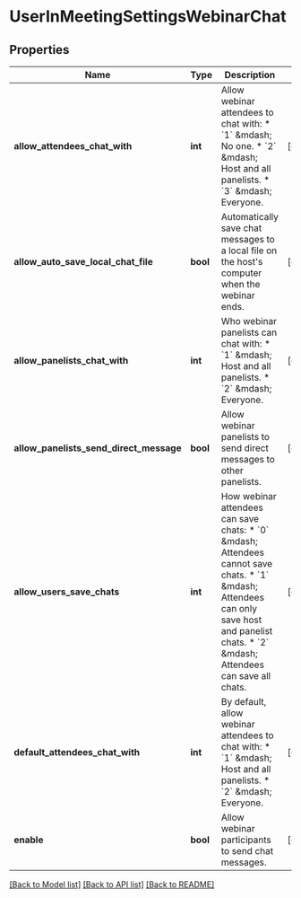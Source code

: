 # UserInMeetingSettingsWebinarChat

## Properties
Name | Type | Description | Notes
------------ | ------------- | ------------- | -------------
**allow_attendees_chat_with** | **int** | Allow webinar attendees to chat with: * &#x60;1&#x60; &amp;mdash; No one. * &#x60;2&#x60; &amp;mdash; Host and all panelists. * &#x60;3&#x60; &amp;mdash; Everyone. | [optional] 
**allow_auto_save_local_chat_file** | **bool** | Automatically save chat messages to a local file on the host&#x27;s computer when the webinar ends. | [optional] 
**allow_panelists_chat_with** | **int** | Who webinar panelists can chat with: * &#x60;1&#x60; &amp;mdash; Host and all panelists. * &#x60;2&#x60; &amp;mdash; Everyone. | [optional] 
**allow_panelists_send_direct_message** | **bool** | Allow webinar panelists to send direct messages to other panelists. | [optional] 
**allow_users_save_chats** | **int** | How webinar attendees can save chats: * &#x60;0&#x60; &amp;mdash; Attendees cannot save chats. * &#x60;1&#x60; &amp;mdash; Attendees can only save host and panelist chats. * &#x60;2&#x60; &amp;mdash; Attendees can save all chats. | [optional] 
**default_attendees_chat_with** | **int** | By default, allow webinar attendees to chat with: * &#x60;1&#x60; &amp;mdash; Host and all panelists. * &#x60;2&#x60; &amp;mdash; Everyone. | [optional] 
**enable** | **bool** | Allow webinar participants to send chat messages. | [optional] 

[[Back to Model list]](../README.md#documentation-for-models) [[Back to API list]](../README.md#documentation-for-api-endpoints) [[Back to README]](../README.md)

